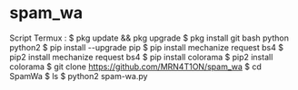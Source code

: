 # spam_wa
Script Termux : $ pkg update &amp;&amp; pkg upgrade $ pkg install git bash python python2 $ pip install --upgrade pip $ pip install mechanize request bs4 $ pip2 install mechanize request bs4 $ pip install colorama $ pip2 install colorama $ git clone https://github.com/MRN4T1ON/spam_wa $ cd SpamWa $ ls $ python2 spam-wa.py
